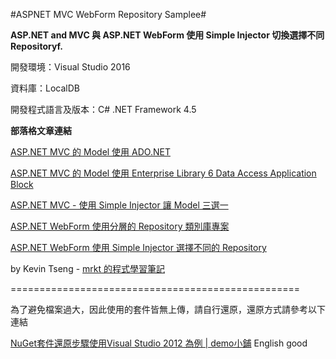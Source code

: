 #ASPNET MVC WebForm Repository Samplee#

**ASP.NET and  MVC 與 ASP.NET WebForm 使用 Simple Injector 切換選擇不同 Repositoryf.**


開發環境：Visual Studio 2016

資料庫：LocalDB

開發程式語言及版本：C# .NET Framework 4.5


**部落格文章連結**

[ASP.NET MVC 的 Model 使用 ADO.NET](http://kevintsengtw.blogspot.tw/2013/05/aspnet-mvc-model-adonet.html)

[ASP.NET MVC 的 Model 使用 Enterprise Library 6 Data Access Application Block](http://kevintsengtw.blogspot.tw/2013/05/aspnet-mvc-model-enterprise-library-6.html)

[ASP.NET MVC - 使用 Simple Injector 讓 Model 三選一](http://kevintsengtw.blogspot.tw/2013/05/aspnet-mvc-simple-injector-model.html)

[ASP.NET WebForm 使用分層的 Repository 類別庫專案](http://kevintsengtw.blogspot.tw/2013/05/aspnet-webform-repository.html)

[ASP.NET WebForm 使用 Simple Injector 選擇不同的 Repository](http://kevintsengtw.blogspot.tw/2013/05/aspnet-webform-simple-injector.html)

by Kevin Tseng - [mrkt 的程式學習筆記](http://kevintsengtw.blogspot.tw)

==================================================

為了避免檔案過大，因此使用的套件皆無上傳，請自行還原，還原方式請參考以下連結

 [NuGet套件還原步驟使用Visual Studio 2012 為例 | demo小鋪](http://demo.tc/Post/763)
English good
